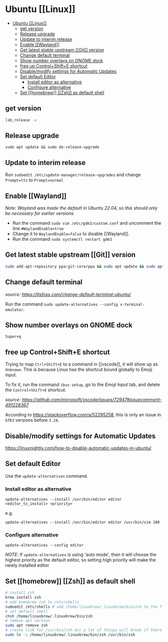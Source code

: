 # Ubuntu [[Linux]]

- [Ubuntu \[\[Linux\]\]](#ubuntu-linux)
  - [get version](#get-version)
  - [Release upgrade](#release-upgrade)
  - [Update to interim release](#update-to-interim-release)
  - [Enable \[\[Wayland\]\]](#enable-wayland)
  - [Get latest stable upstream \[\[Git\]\] version](#get-latest-stable-upstream-git-version)
  - [Change default terminal](#change-default-terminal)
  - [Show number overlays on GNOME dock](#show-number-overlays-on-gnome-dock)
  - [free up Control+Shift+E shortcut](#free-up-controlshifte-shortcut)
  - [Disable/modify settings for Automatic Updates](#disablemodify-settings-for-automatic-updates)
  - [Set default Editor](#set-default-editor)
    - [Install editor as alternative](#install-editor-as-alternative)
    - [Configure alternative](#configure-alternative)
  - [Set \[\[homebrew\]\] \[\[Zsh\]\] as default shell](#set-homebrew-zsh-as-default-shell)

## get version

```bash
lsb_release -a
```

## Release upgrade

`sudo apt update && sudo do-release-upgrade`

## Update to interim release

Run `sudoedit /etc/update-manager/release-upgrades` and change `Prompt=lts` to `Prompt=normal`

## Enable [[Wayland]]

_Note: Wayland was made the default in Ubuntu 22.04, so this should only be necessary for earlier versions._

- Run the command `sudo vim /etc/gdm3/custom.conf` and uncomment the line `#WaylandEnable=true`
- Change it to `WaylandEnable=false` to disable [[Wayland]].
- Run the command `sudo systemctl restart gdm3`

## Get latest stable upstream [[Git]] version

```bash
sudo add-apt-repository ppa:git-core/ppa && sudo apt update && sudo apt install git
```

## Change default terminal

_source: <https://itsfoss.com/change-default-terminal-ubuntu/>_

Run the command `sudo update-alternatives --config x-terminal-emulator`.

## Show number overlays on GNOME dock

`Super+q`

## free up Control+Shift+E shortcut

Trying to map `Ctrl+Shift+E` to a command in [[vscode]], it will show up as `Unknown`. This is because Linux has the
shortcut bound globally to Emoji input.

To fix it, run the command `ibus-setup`, go to the _Emoji Input_ tab, and delete the `Control+Shift+E` shortcut.

_source: <https://github.com/microsoft/vscode/issues/72947#issuecomment-491228367>_

According to <https://stackoverflow.com/a/52295258>, this is only an issue in `GTK3` versions before `3.24`.

## Disable/modify settings for Automatic Updates

<https://linuxnightly.com/how-to-disable-automatic-updates-in-ubuntu/>

## Set default Editor

Use the `update-alternatives` command.

### Install editor as alternative

`update-alternatives --install /usr/bin/editor editor <editor_to_install> <priority>`

e.g.

`update-alternatives --install /usr/bin/editor editor /usr/bin/vim 100`

### Configure alternative

`update-alternatives --config editor`

_NOTE_: If `update-alternatives` is using 'auto mode', then it will choose the highest priority as the default editor, so
setting  high priority will make the newly installed editor

## Set [[homebrew]] [[Zsh]] as default shell

```bash
# install zsh
brew install zsh
# add homebrew zsh to /etc/shells
sudoedit /etc/shells # add /home/linuxbrew/.linuxbrew/bin/zsh to the file
# set default shell
chsh /home/linuxbrew/.linuxbrew/bin/zsh
# remove apt version
sudo apt remove zsh
# create link for /usr/bin/zsh b/c a lot of things will break if there's no zsh there
sudo ln -s /home/linuxbrew/.linuxbrew/bin/zsh /usr/bin/zsh
```
